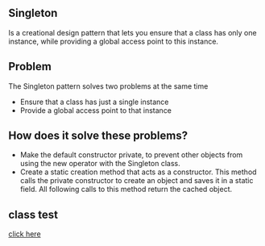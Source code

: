 ## Singleton 
Is a creational design pattern that lets you ensure that a class has only one instance, while providing a global access point to this instance.

## Problem
The Singleton pattern solves two problems at the same time

* Ensure that a class has just a single instance
* Provide a global access point to that instance

## How does it solve these problems?
* Make the default constructor private, to prevent other objects from using the new operator with the Singleton class.
* Create a static creation method that acts as a constructor. This method calls the private constructor to create an object and saves it in a static field. All following calls to this method return the cached object.

## class test
[click here](src/test/java/com/andeerlb/gof/singleton/SingletonTest.java)